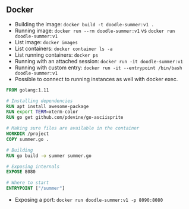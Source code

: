 ## Docker

- Building the image: `docker build -t doodle-summer:v1 . `
- Running image: `docker run --rm doodle-summer:v1` vs `docker run doodle-summer:v1`
- List image: `docker images`
- List containers: `docker container ls -a`
- List running containers: `docker ps`
- Running with an attached session:  `docker run -it doodle-summer:v1`
- Running with custom entry: `docker run -it --entrypoint /bin/bash doodle-summer:v1`
- Possible to connect to running instances as well with docker exec. 

```dockerfile
FROM golang:1.11

# Installing dependencies
RUN apt install awesome-package
RUN export TERM=xterm-color
RUN go get github.com/pdevine/go-asciisprite

# Making sure files are available in the container
WORKDIR /project
COPY summer.go .

# Building
RUN go build -o summer summer.go                                 

# Exposing internals
EXPOSE 8080

# Where to start
ENTRYPOINT ["/summer"]     
```

- Exposing a port: `docker run doodle-summer:v1 -p 8090:8080`